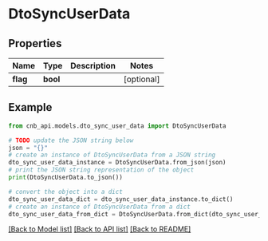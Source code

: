 # DtoSyncUserData


## Properties

Name | Type | Description | Notes
------------ | ------------- | ------------- | -------------
**flag** | **bool** |  | [optional] 

## Example

```python
from cnb_api.models.dto_sync_user_data import DtoSyncUserData

# TODO update the JSON string below
json = "{}"
# create an instance of DtoSyncUserData from a JSON string
dto_sync_user_data_instance = DtoSyncUserData.from_json(json)
# print the JSON string representation of the object
print(DtoSyncUserData.to_json())

# convert the object into a dict
dto_sync_user_data_dict = dto_sync_user_data_instance.to_dict()
# create an instance of DtoSyncUserData from a dict
dto_sync_user_data_from_dict = DtoSyncUserData.from_dict(dto_sync_user_data_dict)
```
[[Back to Model list]](../README.md#documentation-for-models) [[Back to API list]](../README.md#documentation-for-api-endpoints) [[Back to README]](../README.md)


